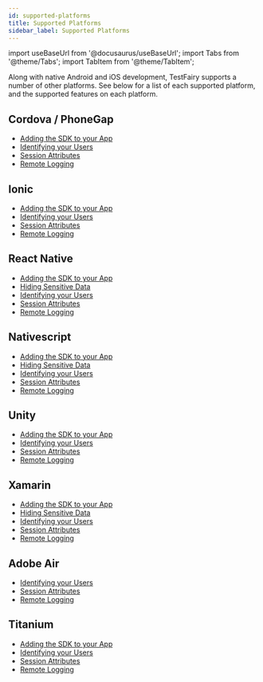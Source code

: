 ```yaml
---
id: supported-platforms
title: Supported Platforms
sidebar_label: Supported Platforms
---
```


import useBaseUrl from '@docusaurus/useBaseUrl';
import Tabs from '@theme/Tabs';
import TabItem from '@theme/TabItem';

Along with native Android and iOS development, TestFairy supports a number of other platforms. See below for a list of each supported platform, and the supported features on each platform.

## Cordova / PhoneGap

- [Adding the SDK to your App](/testfairy/platforms/cordova)
- [Identifying your Users](/testfairy/sdk/identifying-users)
- [Session Attributes](/testfairy/sdk/session-attributes)
- [Remote Logging](/testfairy/sdk/remote-logging)

## Ionic

- [Adding the SDK to your App](/testfairy/platforms/ionic)
- [Identifying your Users](/testfairy/sdk/identifying-users)
- [Session Attributes](/testfairy/sdk/session-attributes)
- [Remote Logging](/testfairy/sdk/remote-logging)

## React Native

- [Adding the SDK to your App](/testfairy/platforms/react-native)
- [Hiding Sensitive Data](/testfairy/security/hiding-data)
- [Identifying your Users](/testfairy/sdk/identifying-users)
- [Session Attributes](/testfairy/sdk/session-attributes)
- [Remote Logging](/testfairy/sdk/remote-logging)

## Nativescript

- [Adding the SDK to your App](/testfairy/platforms/nativescript)
- [Hiding Sensitive Data](/testfairy/security/hiding-data)
- [Identifying your Users](/testfairy/sdk/identifying-users)
- [Session Attributes](/testfairy/sdk/session-attributes)
- [Remote Logging](/testfairy/sdk/remote-logging)

## Unity

- [Adding the SDK to your App](/testfairy/platforms/unity)
- [Identifying your Users](/testfairy/sdk/identifying-users)
- [Session Attributes](/testfairy/sdk/session-attributes)
- [Remote Logging](/testfairy/sdk/remote-logging)

## Xamarin

- [Adding the SDK to your App](/testfairy/platforms/xamarin)
- [Hiding Sensitive Data](/testfairy/security/hiding-data)
- [Identifying your Users](/testfairy/sdk/identifying-users)
- [Session Attributes](/testfairy/sdk/session-attributes)
- [Remote Logging](/testfairy/sdk/remote-logging)

## Adobe Air

- [Identifying your Users](/testfairy/sdk/identifying-users)
- [Session Attributes](/testfairy/sdk/session-attributes)
- [Remote Logging](/testfairy/sdk/remote-logging)

## Titanium

- [Adding the SDK to your App](/testfairy/platforms/titanium)
- [Identifying your Users](/testfairy/sdk/identifying-users)
- [Session Attributes](/testfairy/sdk/session-attributes)
- [Remote Logging](/testfairy/sdk/remote-logging)
